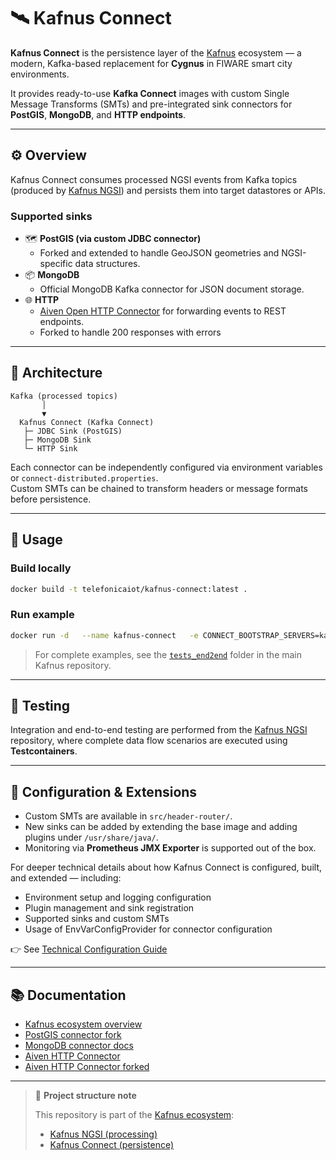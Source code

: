 # 🛰️ Kafnus Connect

**Kafnus Connect** is the persistence layer of the [Kafnus](https://github.com/telefonicaid/kafnus) ecosystem — a modern, Kafka-based replacement for **Cygnus** in FIWARE smart city environments.

It provides ready-to-use **Kafka Connect** images with custom Single Message Transforms (SMTs) and pre-integrated sink connectors for **PostGIS**, **MongoDB**, and **HTTP endpoints**.

---

## ⚙️ Overview

Kafnus Connect consumes processed NGSI events from Kafka topics (produced by [Kafnus NGSI](https://github.com/telefonicaid/kafnus)) and persists them into target datastores or APIs.

### Supported sinks

- 🗺️ **PostGIS (via custom JDBC connector)**
  - Forked and extended to handle GeoJSON geometries and NGSI-specific data structures.
- 📦 **MongoDB**
  - Official MongoDB Kafka connector for JSON document storage.
- 🌐 **HTTP**
  - [Aiven Open HTTP Connector](https://github.com/Aiven-Open/http-connector-for-apache-kafka) for forwarding events to REST endpoints.
  - Forked to handle 200 responses with errors

---

## 🧱 Architecture

```
Kafka (processed topics)
       │
       ▼
  Kafnus Connect (Kafka Connect)
   ├─ JDBC Sink (PostGIS)
   ├─ MongoDB Sink
   └─ HTTP Sink
```

Each connector can be independently configured via environment variables or `connect-distributed.properties`.  
Custom SMTs can be chained to transform headers or message formats before persistence.

---

## 🚀 Usage

### Build locally

```bash
docker build -t telefonicaiot/kafnus-connect:latest .
```

### Run example

```bash
docker run -d   --name kafnus-connect   -e CONNECT_BOOTSTRAP_SERVERS=kafka:9092   -e CONNECT_GROUP_ID=kafnus-connect   -e CONNECT_CONFIG_STORAGE_TOPIC=connect-configs   -e CONNECT_OFFSET_STORAGE_TOPIC=connect-offsets   -e CONNECT_STATUS_STORAGE_TOPIC=connect-status   telefonicaiot/kafnus-connect:latest
```

> For complete examples, see the [`tests_end2end`](https://github.com/telefonicaid/kafnus/tree/main/tests_end2end) folder in the main Kafnus repository.

---

## 🧪 Testing

Integration and end-to-end testing are performed from the [Kafnus NGSI](https://github.com/telefonicaid/kafnus) repository, where complete data flow scenarios are executed using **Testcontainers**.

---

## 🧰 Configuration & Extensions

- Custom SMTs are available in `src/header-router/`.
- New sinks can be added by extending the base image and adding plugins under `/usr/share/java/`.
- Monitoring via **Prometheus JMX Exporter** is supported out of the box.

For deeper technical details about how Kafnus Connect is configured, built, and extended — including:

- Environment setup and logging configuration
- Plugin management and sink registration
- Supported sinks and custom SMTs
- Usage of EnvVarConfigProvider for connector configuration

👉 See [Technical Configuration Guide](./doc/technical_configuration.md)

---

## 📚 Documentation

- [Kafnus ecosystem overview](https://github.com/telefonicaid/kafnus/blob/main/doc/00_overview.md)
- [PostGIS connector fork](https://github.com/telefonicaid/kafka-connect-jdbc-postgis)
- [MongoDB connector docs](https://www.mongodb.com/docs/kafka-connector/current/)
- [Aiven HTTP Connector](https://github.com/Aiven-Open/http-connector-for-apache-kafka)
- [Aiven HTTP Connector forked](https://github.com/telefonicaid/http-connector-for-apache-kafka-graphql)

---

> 🧭 **Project structure note**
>
> This repository is part of the [Kafnus ecosystem](https://github.com/telefonicaid/kafnus):
> - [Kafnus NGSI (processing)](https://github.com/telefonicaid/kafnus)
> - [Kafnus Connect (persistence)](https://github.com/telefonicaid/kafnus-connect)
